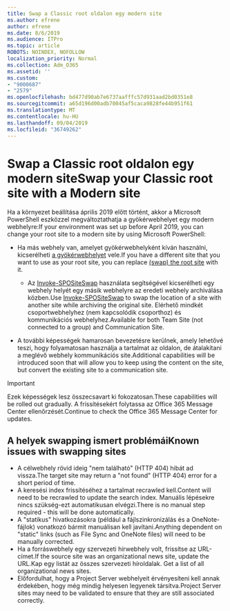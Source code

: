 ```yaml
---
title: Swap a Classic root oldalon egy modern site
ms.author: efrene
author: efrene
ms.date: 8/6/2019
ms.audience: ITPro
ms.topic: article
ROBOTS: NOINDEX, NOFOLLOW
localization_priority: Normal
ms.collection: Adm_O365
ms.assetid: ''
ms.custom:
- "9000687"
- "2579"
ms.openlocfilehash: bd477d90ab7e6737aafffc57d931aad2bd0351e8
ms.sourcegitcommit: a65d196d00adb70045af5caca9828fe44b951f61
ms.translationtype: MT
ms.contentlocale: hu-HU
ms.lasthandoff: 09/04/2019
ms.locfileid: "36749262"
---
```

# <a name="swap-your-classic-root-site-with-a-modern-site"></a><span data-ttu-id="c4e26-102">Swap a Classic root oldalon egy modern site</span><span class="sxs-lookup"><span data-stu-id="c4e26-102">Swap your Classic root site with a Modern site</span></span>

<span data-ttu-id="c4e26-103">Ha a környezet beállítása április 2019 előtt történt, akkor a Microsoft PowerShell eszközzel megváltoztathatja a gyökérwebhelyet egy modern webhelyre:</span><span class="sxs-lookup"><span data-stu-id="c4e26-103">If your environment was set up before April 2019, you can change your root site to a modern site by using Microsoft PowerShell:</span></span>

- <span data-ttu-id="c4e26-104">Ha más webhely van, amelyet gyökérwebhelyként kíván használni, kicserélheti [a gyökérwebhelyet](https://docs.microsoft.com/sharepoint/modern-root-site) vele.</span><span class="sxs-lookup"><span data-stu-id="c4e26-104">If you have a different site that you want to use as your root site, you can replace [(swap) the root site](https://docs.microsoft.com/sharepoint/modern-root-site) with it.</span></span> 
    - <span data-ttu-id="c4e26-105">Az [Invoke-SPOSiteSwap](https://docs.microsoft.com/powershell/module/sharepoint-online/invoke-spositeswap?view=sharepoint-ps) használata segítségével kicserélheti egy webhely helyét egy másik webhelyre az eredeti webhely archiválása közben.</span><span class="sxs-lookup"><span data-stu-id="c4e26-105">Use [Invoke-SPOSiteSwap](https://docs.microsoft.com/powershell/module/sharepoint-online/invoke-spositeswap?view=sharepoint-ps) to swap the location of a site with another site while archiving the original site.</span></span> <span data-ttu-id="c4e26-106">Elérhető mindkét csoportwebhelyhez (nem kapcsolódik csoporthoz) és kommunikációs webhelyhez.</span><span class="sxs-lookup"><span data-stu-id="c4e26-106">Available for both Team Site (not connected to a group) and Communication Site.</span></span> 

- <span data-ttu-id="c4e26-107">A további képességek hamarosan bevezetésre kerülnek, amely lehetővé teszi, hogy folyamatosan használja a tartalmat az oldalon, de átalakítani a meglévő webhely kommunikációs site.</span><span class="sxs-lookup"><span data-stu-id="c4e26-107">Additional capabilities will be introduced soon that will allow you to keep using the content on the site, but convert the existing site to a communication site.</span></span> 
>[!Important]
><span data-ttu-id="c4e26-108">Ezek képességek lesz összecsavart ki fokozatosan.</span><span class="sxs-lookup"><span data-stu-id="c4e26-108">These capabilities will be rolled out gradually.</span></span> <span data-ttu-id="c4e26-109">A frissítésekért folytassa az Office 365 Message Center ellenőrzését.</span><span class="sxs-lookup"><span data-stu-id="c4e26-109">Continue to check the Office 365 Message Center for updates.</span></span> 

## <a name="known-issues-with-swapping-sites"></a><span data-ttu-id="c4e26-110">A helyek swapping ismert problémái</span><span class="sxs-lookup"><span data-stu-id="c4e26-110">Known issues with swapping sites</span></span>

- <span data-ttu-id="c4e26-111">A célwebhely rövid ideig "nem található" (HTTP 404) hibát ad vissza.</span><span class="sxs-lookup"><span data-stu-id="c4e26-111">The target site may return a "not found" (HTTP 404) error for a short period of time.</span></span>
- <span data-ttu-id="c4e26-112">A keresési index frissítéséhez a tartalmat recrawled kell.</span><span class="sxs-lookup"><span data-stu-id="c4e26-112">Content will need to be recrawled to update the search index.</span></span> <span data-ttu-id="c4e26-113">Manuális lépésekre nincs szükség-ezt automatikusan elvégzi.</span><span class="sxs-lookup"><span data-stu-id="c4e26-113">There is no manual step required - this will be done automatically.</span></span>
- <span data-ttu-id="c4e26-114">A "statikus" hivatkozásokra (például a fájlszinkronizálás és a OneNote-fájlok) vonatkozó bármit manuálisan kell javítani.</span><span class="sxs-lookup"><span data-stu-id="c4e26-114">Anything dependent on "static" links (such as File Sync and OneNote files) will need to be manually corrected.</span></span>
- <span data-ttu-id="c4e26-115">Ha a forráswebhely egy szervezeti hírwebhely volt, frissítse az URL-címet.</span><span class="sxs-lookup"><span data-stu-id="c4e26-115">If the source site was an organizational news site, update the URL.</span></span><span data-ttu-id="c4e26-116">Kap egy listát az összes szervezeti híroldalak.</span><span class="sxs-lookup"><span data-stu-id="c4e26-116"> Get a list of all organizational news sites.</span></span>
- <span data-ttu-id="c4e26-117">Előfordulhat, hogy a Project Server webhelyeit érvényesíteni kell annak érdekében, hogy még mindig helyesen legyenek társítva.</span><span class="sxs-lookup"><span data-stu-id="c4e26-117">Project Server sites may need to be validated to ensure that they are still associated correctly.</span></span>





